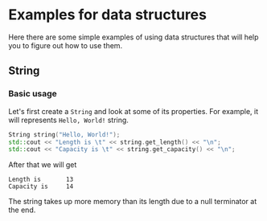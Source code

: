 # Examples for data structures
Here there are some simple examples of using data structures that will help you to figure out how to use them.
## String
### Basic usage
Let's first create a ```String``` and look at some of its properties. For example, it will represents ```Hello, World!``` string.
```cpp
String string("Hello, World!");
std::cout << "Length is \t" << string.get_length() << "\n";
std::cout << "Capacity is \t" << string.get_capacity() << "\n";
```
After that we will get
```console
Length is       13
Capacity is     14
```
The string takes up more memory than its length due to a null terminator at the end.